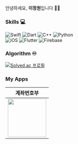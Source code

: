 안녕하세요, **이정원**입니다 👋🏻

### Skills 💻
![Swift] ![Dart] ![C++] ![Python]  
![iOS] ![Flutter] ![Firebase]

### Algorithm ♾
[![Solved.ac 프로필](http://mazassumnida.wtf/api/v2/generate_badge?boj=james66won)](https://solved.ac/james66won)

### My Apps
|계좌번호부|
|:--:|
|[<img src="https://is1-ssl.mzstatic.com/image/thumb/Purple126/v4/9a/00/4a/9a004aa7-9ab7-0a3f-0ef9-aea85566565f/AppIcon-1x_U007ephone-0-sRGB-85-220.png/434x0w.webp"  width="120" height="120">](https://apps.apple.com/kr/app/%EA%B3%84%EC%A2%8C%EB%B2%88%ED%98%B8%EB%B6%80-accountbook/id6451920272)|

[Swift]: https://img.shields.io/badge/Swift-F05138?style=flat-square&logo=Swift&logoColor=white
[Dart]: https://img.shields.io/badge/Dart-0175C2?style=flat-square&logo=Dart&locoColor=white
[C++]: https://img.shields.io/badge/C++-044F88?style=flat-square&logo=c%2B%2B&locoColor=white
[Python]: https://img.shields.io/badge/Python-3776AB?style=flat-square&logo=Python&logoColor=white

[iOS]: https://img.shields.io/badge/iOS-000000?style=flat-square&logo=Apple&logoColor=white
[Flutter]: https://img.shields.io/badge/Flutter-02569B?style=flat-square&logo=Flutter&logoColor=white
[Firebase]: https://img.shields.io/badge/Firebase-059BE5?style=flat-square&logo=Firebase&logoColor=FFCA28

[Combination]: https://is1-ssl.mzstatic.com/image/thumb/Purple122/v4/3a/c0/81/3ac081cf-baa8-450d-3cc3-0cb4a7668f5e/AppIcon-1x_U007emarketing-0-7-0-85-220.png/460x0w.webp(https://apps.apple.com/kr/app/%EA%B2%B0%ED%95%A9-combination/id1638713443)
